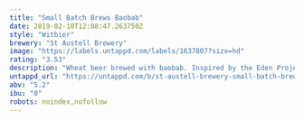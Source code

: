 ```yaml
---
title: "Small Batch Brews Baobab"
date: 2019-02-10T12:08:47.263750Z
style: "Witbier"
brewery: "St Austell Brewery"
image: "https://labels.untappd.com/labels/1637807?size=hd"
rating: "3.53"
description: "Wheat beer brewed with baobab. Inspired by the Eden Project."
untappd_url: "https://untappd.com/b/st-austell-brewery-small-batch-brews-baobab/1637807"
abv: "5.2"
ibu: "0"
robots: noindex,nofollow
---
```

